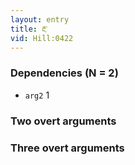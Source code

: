 ```yaml
---
layout: entry
title: རྔ་
vid: Hill:0422
---
```

### Dependencies (N = 2)
* `arg2` 1


### Two overt arguments


### Three overt arguments
